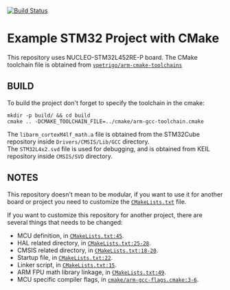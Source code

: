 [![Build Status](https://travis-ci.com/triwahyuu/stm32_cmake_example.svg?branch=master)](https://travis-ci.com/triwahyuu/stm32_cmake_example)

# Example STM32 Project with CMake
This repository uses NUCLEO-STM32L452RE-P board. The CMake toolchain file is obtained from [`vpetrigo/arm-cmake-toolchains`](https://github.com/vpetrigo/arm-cmake-toolchains)

## BUILD
To build the project don't forget to specify the toolchain in the cmake:
```
mkdir -p build/ && cd build
cmake .. -DCMAKE_TOOLCHAIN_FILE=../cmake/arm-gcc-toolchain.cmake
```

The `libarm_cortexM4lf_math.a` file is obtained from the STM32Cube repository inside `Drivers/CMSIS/Lib/GCC` directory.  
The `STM32L4x2.svd` file is used for debugging, and is obtained from KEIL repository inside `CMSIS/SVD` directory.

## NOTES
This repository doesn't mean to be modular, if you want to use it for another board or project you need to customize the [`CMakeLists.txt`](CMakeLists.txt) file.  

If you want to customize this repository for another project, there are several things that needs to be changed:
- MCU definition, in [`CMakeLists.txt:45`](CMakeLists.txt#L45).
- HAL related directory, in [`CMakeLists.txt:25-28`](CMakeLists.txt#L25-L28).
- CMSIS related directory, in [`CMakeLists.txt:18-20`](CMakeLists.txt#L18-L20).
- Startup file, in [`CMakeLists.txt:22`](CMakeLists.txt#L22).
- Linker script, in [`CMakeLists.txt:15`](CMakeLists.txt#L15).
- ARM FPU math library linkage, in [`CMakeLists.txt:49`](CMakeLists.txt#L49).
- MCU specific compiler flags, in [`cmake/arm-gcc-flags.cmake:3-6`](cmake/arm-gcc-flags.cmake#L3-L6).